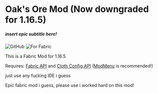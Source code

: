 # Oak's Ore Mod (Now downgraded for 1.16.5)
##### insert epic subtitle here!
![GitHub](https://img.shields.io/github/license/OakBricks/oaks-ore-mod?color=green&style=for-the-badge) ![For Fabric](https://img.shields.io/badge/Made%20For-Fabric-blue?style=for-the-badge&logo=java)

This is a Fabric Mod for 1.16.5

Requires: [Fabric API](https://www.curseforge.com/minecraft/mc-mods/fabric-api) and [Cloth Config API](https://www.curseforge.com/minecraft/mc-mods/cloth-config) ([ModMenu](https://www.curseforge.com/minecraft/mc-mods/modmenu) is recommended!)

just use any fucking IDE i guess

Epic fabric mod i guess, please use i worked hard on this mod!
